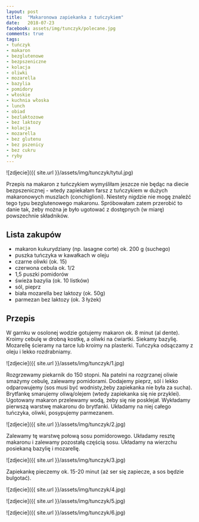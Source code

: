 ```yaml
---
layout: post
title:  "Makaronowa zapiekanka z tuńczykiem"
date:   2018-07-23
facebook: assets/img/tunczyk/polecane.jpg
comments: true
tags:
- tuńczyk
- makaron
- bezglutenowe
- bezpszeniczne
- kolacja
- oliwki
- mozarella
- bazylia
- pomidory
- włoskie
- kuchnia włoska
- lunch
- obiad
- bezlaktozowe
- bez laktozy
- kolacja
- mozarella
- bez glutenu
- bez pszenicy
- bez cukru
- ryby
---
```


![zdjecie]({{ site.url }}/assets/img/tunczyk/tytul.jpg)

Przepis na makaron z tuńczykiem wymyśliłam jeszcze nie będąc na diecie bezpszenicznej - wtedy zapiekałam farsz z tuńczykiem w dużych makaronowych muszlach (conchiglioni). Niestety nigdzie nie mogę znaleźć tego typu bezglutenowego makaronu. Spróbowałam zatem przerobić to danie tak, żeby można je było ugotować z dostępnych (w miarę) powszechnie składników.

## Lista zakupów

* makaron kukurydziany (np. lasagne corte) ok. 200 g (suchego)
* puszka tuńczyka w kawałkach w oleju
* czarne oliwki (ok. 15)
* czerwona cebula ok. 1/2
* 1,5 puszki pomidorów
* świeża bazylia (ok. 10 listków)
* sól, pieprz
* biała mozarella bez laktozy (ok. 50g)
* parmezan bez laktozy (ok. 3 łyżek)


## Przepis 

W garnku w osolonej wodzie gotujemy makaron ok. 8 minut (al dente). Kroimy cebulę  w drobną kostkę, a oliwki na ćwiartki. Siekamy bazylię. Mozarellę ścieramy na tarce lub kroimy na plasterki. Tuńczyka odsączamy z oleju i lekko rozdrabniamy.

![zdjecie]({{ site.url }}/assets/img/tunczyk/1.jpg)

Rozgrzewamy piekarnik do 150 stopni. Na patelni na rozgrzanej oliwie smażymy cebulę, zalewamy pomidorami. Dodajemy pieprz, sól i lekko odparowujemy (sos musi być wodnisty,żeby zapiekanka nie była za sucha). Brytfankę smarujemy oliwą/olejem (wtedy zapiekanka się nie przyklei). Ugotowany makaron przelewamy wodą, żeby się nie posklejał. Wykładamy pierwszą warstwę makaronu do brytfanki. Układamy na niej całego tuńczyka, oliwki, posypujemy parmezanem.

![zdjecie]({{ site.url }}/assets/img/tunczyk/2.jpg)

Zalewamy tę warstwę połową sosu pomidorowego. Układamy resztę makaronu i zalewamy pozostałą częścią sosu. Układamy na wierzchu posiekaną bazylię i mozarellę.

![zdjecie]({{ site.url }}/assets/img/tunczyk/3.jpg)

Zapiekankę pieczemy ok. 15-20 minut (aż ser się zapiecze, a sos będzie bulgotać).

![zdjecie]({{ site.url }}/assets/img/tunczyk/4.jpg)

![zdjecie]({{ site.url }}/assets/img/tunczyk/5.jpg)

![zdjecie]({{ site.url }}/assets/img/tunczyk/6.jpg)